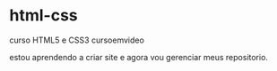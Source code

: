 # html-css
  curso HTML5 e CSS3 cursoemvideo 

estou aprendendo a criar site e agora vou gerenciar meus repositorio.
